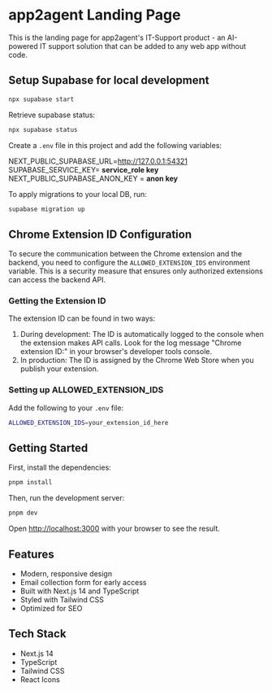 # app2agent Landing Page

This is the landing page for app2agent's IT-Support product - an AI-powered IT support solution that can be added to any web app without code.

## Setup Supabase for local development

```bash
npx supabase start
```

Retrieve supabase status:

```bash
npx supabase status
```

Create a `.env` file in this project and add the following variables:

NEXT_PUBLIC_SUPABASE_URL=http://127.0.0.1:54321
SUPABASE_SERVICE_KEY= **service_role key**
NEXT_PUBLIC_SUPABASE_ANON_KEY = **anon key**

To apply migrations to your local DB, run:

```bash
supabase migration up
```

## Chrome Extension ID Configuration

To secure the communication between the Chrome extension and the backend, you need to configure the `ALLOWED_EXTENSION_IDS` environment variable. This is a security measure that ensures only authorized extensions can access the backend API.

### Getting the Extension ID

The extension ID can be found in two ways:

1. During development: The ID is automatically logged to the console when the extension makes API calls. Look for the log message "Chrome extension ID:" in your browser's developer tools console.
2. In production: The ID is assigned by the Chrome Web Store when you publish your extension.

### Setting up ALLOWED_EXTENSION_IDS

Add the following to your `.env` file:

```bash
ALLOWED_EXTENSION_IDS=your_extension_id_here
```

## Getting Started

First, install the dependencies:

```bash
pnpm install
```

Then, run the development server:

```bash
pnpm dev
```

Open [http://localhost:3000](http://localhost:3000) with your browser to see the result.

## Features

- Modern, responsive design
- Email collection form for early access
- Built with Next.js 14 and TypeScript
- Styled with Tailwind CSS
- Optimized for SEO

## Tech Stack

- Next.js 14
- TypeScript
- Tailwind CSS
- React Icons
